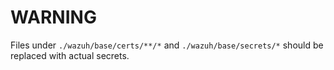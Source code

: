 # WARNING

Files under `./wazuh/base/certs/**/*` and `./wazuh/base/secrets/*` should be replaced with actual secrets.
